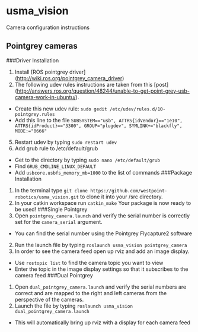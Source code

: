 # usma_vision
Camera configuration instructions

## Pointgrey cameras
###Driver Installation
1. Install [ROS pointgrey driver] (http://wiki.ros.org/pointgrey_camera_driver)
2. The following udev rules instructions are taken from this [post] (http://answers.ros.org/question/48244/unable-to-get-point-grey-usb-camera-work-in-ubuntu/).
 - Create this new udev rule: `sudo gedit /etc/udev/rules.d/10-pointgrey.rules`
 - Add this line to the file `SUBSYSTEM=="usb", ATTRS{idVendor}=="1e10", ATTRS{idProduct}=="3300", GROUP="plugdev", SYMLINK+="blackfly", MODE:="0666"`
5. Restart udev by typing `sudo restart udev`
6. Add grub rule to /etc/default/grub
 - Get to the directory by typing `sudo nano /etc/default/grub`
 - Find `GRUB_CMDLINE_LINUX_DEFAULT`
 - Add `usbcore.usbfs_memory_mb=1000` to the list of commands
###Package Installation
1. In the terminal type `git clone https://github.com/westpoint-robotics/usma_vision.git` to clone it into your /src directory.
2. In your catkin workspace run `catkin_make`
Your package is now ready to be used!
###Single Pointgrey
1. Open `pointgrey_camera.launch` and verify the serial number is correctly set for the `camera_serial` argument.
 - You can find the serial number using the Pointgrey Flycapture2 software
2. Run the launch file by typing `roslaunch usma_vision pointgrey_camera`
3. In order to see the camera feed open up rviz and add an image display.
 - Use `rostopic list` to find the camera topic you want to view
 - Enter the topic in the image display settings so that it subscribes to the camera feed
###Dual Pointgrey
1. Open `dual_pointgrey_camera.launch` and verify the serial numbers are correct and are mapped to the right and left cameras from the perspective of the cameras.
2. Launch the file by typing `roslaunch usma_vision dual_pointgrey_camera.launch` 
 - This will automatically bring up rviz with a display for each camera feed
